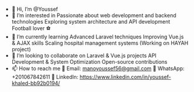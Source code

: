 - 👋 Hi, I’m @Youssef
- 👀 I’m interested in
   Passionate about web development and backend technologies
Exploring system architecture and API development
Football lover ⚽
- 🌱 I’m currently learning Advanced Laravel techniques
Improving Vue.js & AJAX skills
Scaling hospital management systems (Working on HAYAH project)
- 💞️ I’m looking to collaborate on Laravel & Vue.js projects
API Development & System Optimization
Open-source contributions
- 📫 How to reach me
  📧 Email: manoyoussef56@gmail.com
📱 WhatsApp: +201067842611
💼 LinkedIn: https://www.linkedin.com/in/youssef-khaled-bb92b0194/

<!---
Youssef561/Youssef561 is a ✨ special ✨ repository because its `README.md` (this file) appears on your GitHub profile.
You can click the Preview link to take a look at your changes.
--->
